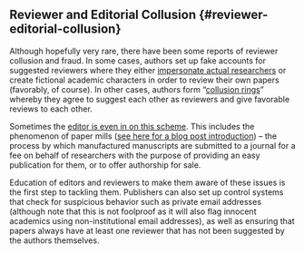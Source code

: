 ## Reviewer and Editorial Collusion {#reviewer-editorial-collusion}

Although hopefully very rare, there have been some reports of reviewer collusion and fraud. In some cases, authors set up fake accounts for suggested reviewers where they either [impersonate actual researchers](https://www.chemistryworld.com/news/imposters-hijack-journals-peer-review-process-to-publish-substandard-papers/4013050.article) or create fictional academic characters in order to review their own papers (favorably, of course). In other cases, authors form “[collusion rings](https://cacm.acm.org/magazines/2021/6/252840-collusion-rings-threaten-the-integrity-of-computer-science-research/fulltext#FNA)” whereby they agree to suggest each other as reviewers and give favorable reviews to each other.

Sometimes the [editor is even in on this scheme](https://retractionwatch.com/2015/07/08/30-papers-flagged-because-editors-may-have-subverted-the-peer-review-process-with-fake-accounts/). This includes the phenomenon of paper mills ([see here for a blog post introduction](http://deevybee.blogspot.com/2022/09/we-need-to-talk-about-editors.html)) – the process by which manufactured manuscripts are submitted to a journal for a fee on behalf of researchers with the purpose of providing an easy publication for them, or to offer authorship for sale.

Education of editors and reviewers to make them aware of these issues is the first step to tackling them. Publishers can also set up control systems that check for suspicious behavior such as private email addresses (although note that this is not foolproof as it will also flag innocent academics using non-institutional email addresses), as well as ensuring that papers always have at least one reviewer that has not been suggested by the authors themselves.